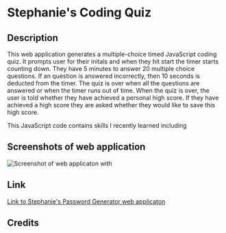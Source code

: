 # Stephanie's Coding Quiz

## Description 

This web application generates a multiple-choice timed JavaScript coding quiz. It prompts user for their initals and when they hit start the timer starts counting down. They have 5 minutes to answer 20 multiple choice questions. If an question is answered incorrectly, then 10 seconds is deducted from the timer. The quiz is over when all the questions are answered or when the timer runs out of time. When the quiz is over, the user is told whether they have achieved a personal high score. If they have achieved a high score they are asked whether they would like to save this high score.

This JavaScript code contains skills I recently learned including 


## Screenshots of web application

![Screenshot of web applicaton with](assets/images/filename)

## Link

[Link to Stephanie's Password Generator web applicaton](https://sgiel.github.io/coding-quiz/)


## Credits





